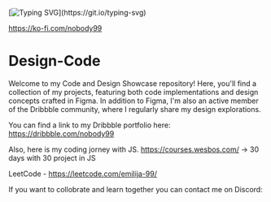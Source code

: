 [![Typing SVG](https://readme-typing-svg.demolab.com/?lines=Hi+,+my+name+is+Emilija+.;I'm+here+to+pursue+my+dreams+come+true.)](https://git.io/typing-svg)

https://ko-fi.com/nobody99

# Design-Code
Welcome to my Code and Design Showcase repository!
Here, you'll find a collection of my projects, featuring both code implementations and design concepts crafted in Figma.
In addition to Figma, I'm also an active member of the Dribbble community, where I regularly share my design explorations. 

You can find a link to my Dribbble portfolio here: 
https://dribbble.com/nobody99

Also, here is my coding jorney with JS.
https://courses.wesbos.com/ -> 30 days with 30 project in JS

LeetCode - https://leetcode.com/emilija-99/

If you want to collobrate and learn together you can contact me on Discord:


